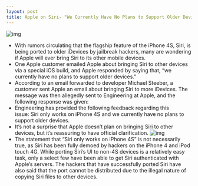 ```yaml
---
layout: post
title: Apple on Siri- "We Currently Have No Plans to Support Older Devices"
---
```

![img](http://media.idownloadblog.com/wp-content/uploads/2011/10/siri_hero.jpg)
* With rumors circulating that the flagship feature of the iPhone 4S, Siri, is being ported to older iDevices by jailbreak hackers, many are wondering if Apple will ever bring Siri to its other mobile devices.
* One Apple customer emailed Apple about bringing Siri to other devices via a special iOS build, and Apple responded by saying that, “we currently have no plans to support older devices.”
* According to an email forwarded to developer Michael Steeber, a customer sent Apple an email about bringing Siri to more iDevices. The message was then allegedly sent to Engineering at Apple, and the following response was given:
* Engineering has provided the following feedback regarding this issue: Siri only works on iPhone 4S and we currently have no plans to support older devices.
* It’s not a surprise that Apple doesn’t plan on bringing Siri to other devices, but it’s reassuring to have official clarification.
![img](http://media.idownloadblog.com/wp-content/uploads/2011/11/tumblr_lud984l4Qx1r07j7t.jpg)
* The statement that “Siri only works on iPhone 4S” is not necessarily true, as Siri has been fully demoed by hackers on the iPhone 4 and iPod touch 4G. While porting Siri’s UI to non-4S devices is a relatively easy task, only a select few have been able to get Siri authenticated with Apple’s servers. The hackers that have successfully ported Siri have also said that the port cannot be distributed due to the illegal nature of copying Siri files to other devices.

